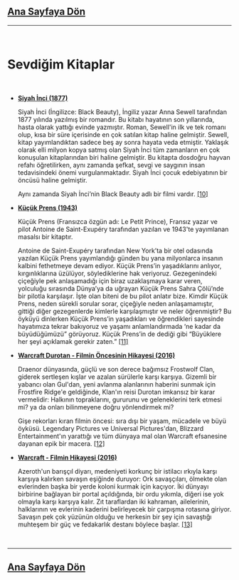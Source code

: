 ## [Ana Sayfaya Dön](https://github.com/Overated/Kodluyoruz-FrontEnd-Homeworks/tree/main/HTML/Homework-2#atakan-ertek)

---

<br>

# Sevdiğim Kitaplar

<br>

- **[Siyah İnci (1877)](https://www.goodreads.com/book/show/3685.Black_Beauty?ac=1&from_search=true&qid=I6gvSiv2DR&rank=1)**

  Siyah İnci (İngilizce: Black Beauty), İngiliz yazar Anna Sewell tarafından 1877 yılında yazılmış bir romandır. Bu kitabı hayatının son yıllarında, hasta olarak yattığı evinde yazmıştır. Roman, Sewell'in ilk ve tek romanı olup, kısa bir süre içerisinde en çok satılan kitap haline gelmiştir. Sewell, kitap yayımlandıktan sadece beş ay sonra hayata veda etmiştir. Yaklaşık olarak elli milyon kopya satmış olan Siyah İnci tüm zamanların en çok konuşulan kitaplarından biri haline gelmiştir. Bu kitapta dosdoğru hayvan refahı öğretilirken, aynı zamanda şefkat, sevgi ve saygının insan tedavisindeki önemi vurgulanmaktadır. Siyah İnci çocuk edebiyatının bir öncüsü haline gelmiştir.

  Aynı zamanda Siyah İnci’nin Black Beauty adlı bir filmi vardır. [[10]](https://github.com/Overated/Kodluyoruz-FrontEnd-Homeworks/tree/main/HTML/Homework-2#-kaynak%C3%A7a--)

- **[Küçük Prens (1943)](https://www.goodreads.com/book/show/11451892-k-k-prens?ac=1&from_search=true&qid=9NvFjb8mTz&rank=1)**

  Küçük Prens (Fransızca özgün adı: Le Petit Prince), Fransız yazar ve pilot Antoine de Saint-Exupéry tarafından yazılan ve 1943'te yayımlanan masalsı bir kitaptır.

  Antoine de Saint-Exupéry tarafından New York’ta bir otel odasında yazılan Küçük Prens yayımlandığı günden bu yana milyonlarca insanın kalbini fethetmeye devam ediyor. Küçük Prens’in yaşadıklarını anlıyor, kırgınlıklarına üzülüyor, söylediklerine hak veriyoruz. Gezegenindeki çiçeğiyle pek anlaşamadığı için biraz uzaklaşmaya karar veren, yolculuğu sırasında Dünya’ya da uğrayan Küçük Prens Sahra Çölü’nde bir pilotla karşılaşır. İşte olan biteni de bu pilot anlatır bize. Kimdir Küçük Prens, neden sürekli sorular sorar, çiçeğiyle neden anlaşamamıştır, gittiği diğer gezegenlerde kimlerle karşılaşmıştır ve neler öğrenmiştir? Bu öyküyü dinlerken Küçük Prens’in yaşadıkları ve öğrendikleri sayesinde hayatımıza tekrar bakıyoruz ve yaşamı anlamlandırmada ‘ne kadar da büyüdüğümüzü” görüyoruz. Küçük Prens’in de dediği gibi “Büyüklere her şeyi açıklamak gerekir zaten.” [[11]](https://github.com/Overated/Kodluyoruz-FrontEnd-Homeworks/tree/main/HTML/Homework-2#-kaynak%C3%A7a--)

- **[Warcraft Durotan - Filmin Öncesinin Hikayesi (2016)](https://www.goodreads.com/book/show/27038915-warcraft?ac=1&from_search=true&qid=oB68vTgoCb&rank=1)**

  Draenor dünyasında, güçlü ve son derece bağımsız Frostwolf Clan, giderek sertleşen kışlar ve azalan sürülerle karşı karşıya. Gizemli bir yabancı olan Gul'dan, yeni avlanma alanlarının haberini sunmak için Frostfire Ridge'e geldiğinde, Klan'ın reisi Durotan imkansız bir karar vermelidir: Halkının topraklarını, gururunu ve geleneklerini terk etmesi mi? ya da onları bilinmeyene doğru yönlendirmek mi?

  Gişe rekorları kıran filmin öncesi: sıra dışı bir yaşam, mücadele ve büyü öyküsü. Legendary Pictures ve Universal Pictures'dan, Blizzard Entertainment'ın yarattığı ve tüm dünyaya mal olan Warcraft efsanesine dayanan epik bir macera. [[12]](https://github.com/Overated/Kodluyoruz-FrontEnd-Homeworks/tree/main/HTML/Homework-2#-kaynak%C3%A7a--)

- **[Warcraft - Filmin Hikayesi (2016)](https://www.goodreads.com/book/show/27038914-warcraft-official-movie-novelization)**

  Azeroth'un barışçıl diyarı, medeniyeti korkunç bir istilacı ırkıyla karşı karşıya kalırken savaşın eşiğinde duruyor: Ork savaşçıları, ölmekte olan evlerinden başka bir yerde koloni kurmak için kaçıyor. İki dünyayı birbirine bağlayan bir portal açıldığında, bir ordu yıkımla, diğeri ise yok olmayla karşı karşıya kalır. Zıt taraflardan iki kahraman, ailelerinin, halklarının ve evlerinin kaderini belirleyecek bir çarpışma rotasına giriyor. Savaşın pek çok yüzünün olduğu ve herkesin bir şey için savaştığı muhteşem bir güç ve fedakarlık destanı böylece başlar. [[13]](https://github.com/Overated/Kodluyoruz-FrontEnd-Homeworks/tree/main/HTML/Homework-2#-kaynak%C3%A7a--)

<br>

---

## [Ana Sayfaya Dön](https://github.com/Overated/Kodluyoruz-FrontEnd-Homeworks/tree/main/HTML/Homework-2#atakan-ertek)
